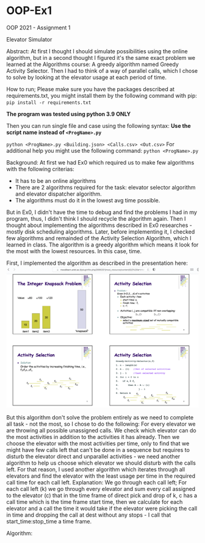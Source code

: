 # OOP-Ex1
OOP 2021 - Assignment 1

Elevator Simulator

Abstract:
At first I thought I should simulate possibilities using the online algorithm, but in a second thought
I figured it's the same exact problem we learned at the Algorithms course:
A greedy algorithm named Greedy Activity Selector.
Then I had to think of a way of parallel calls, which I chose to solve by looking at the elevator usage at each period of time.

How to run;
Please make sure you have the packages described at requirements.txt,
you might install them by the following command with pip:
`pip install -r requirements.txt`

**The program was tested using python 3.9 ONLY**

Then you can run single file and case using the following syntax:
**Use the script name instead of `<ProgName>.py`**


`python <ProgName>.py <Building.json> <Calls.csv> <Out.csv>`
For additional help you might use the following command:
`python <ProgName>.py`


Background:
At first we had Ex0 which required us to make few algorithms with the following criterias:
- It has to be an online algorithms
- There are 2 algorithms required for the task: elevator selector algorithm and elevator dispatcher algorithm.
- The algorithms must do it in the lowest avg time possible.

But in Ex0, I didn't have the time to debug and find the problems I had in my program, thus, I didn't think I should recycle the algorithm again.
Then I thought about implementing the algorithms described in Ex0 researches - mostly disk scheduling algorithms.
Later, before implementing it, I checked few algorithms and remainded of the Activity Selection Algorithm, which I learned in class.
The algorithm is a greedy algorithm which means it look for the most with the lowest resources. In this case, time.

First, I implemented the algorithm as described in the presentation here:
![](https://github.com/ofirrubin/OOP-Ex1/blob/c3976cbeb03e73e40c55e2f902c860d0b5a399a7/Media/activity%20selection%20algorithm.png) 

But this algorithm don't solve the problem entirely as we need to complete all task - not the most, so I chose to do the following:
For every elevator we are throwing all possible unassigned calls.
We check which elevator can do the most activities in addition to the activities it has already.
Then we choose the elevator with the most activities per time, only to find that we might have few calls left that can't be done in a sequence but requires to disturb the elevator direct and unparallel activities - we need another algorithm to help us choose which elevator we should disturb with the calls left.
For that reason, I used another algorithm which iterates through all elevators and find the elevator with the least usage per time in the required call time for each call left.
Explanation:
We go through each call left;
For each call left (k) we go through every elevator and sum every call assigned to the elevator (c) that in the time frame of direct pick and drop of k,
c has a call time which is the time frame start time, then we calculate for each elevator and a call the time it would take if the elevator were picking the call in time and dropping the call at dest without any stops - I call that start_time:stop_time a time frame.



Algorithm:

